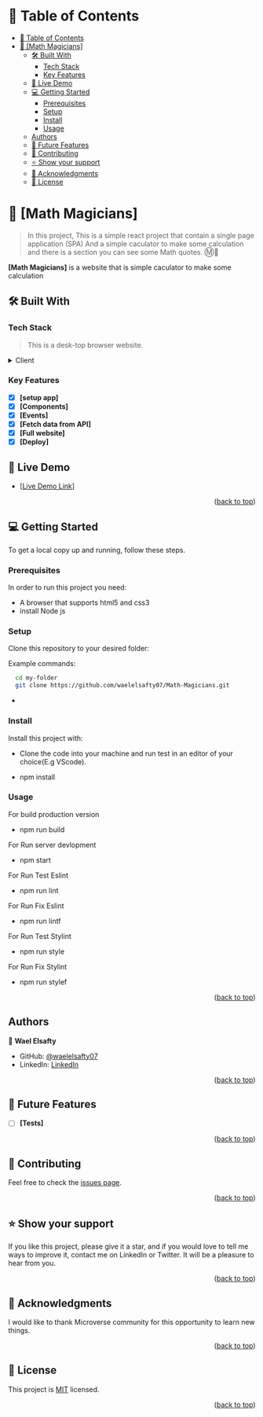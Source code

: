 <a name="readme-top"></a>

# 📗 Table of Contents

- [📗 Table of Contents](#-table-of-contents)
- [📖 [Math Magicians] <a name="about-project"></a>](#-math-magicians-)
  - [🛠 Built With <a name="React"></a>](#-built-with-)
    - [Tech Stack <a name="Front end"></a>](#tech-stack-)
    - [Key Features](#key-features)
  - [🚀 Live Demo <a name="#"></a>](#-live-demo-)
  - [💻 Getting Started <a name="getting-started"></a>](#-getting-started-)
    - [Prerequisites](#prerequisites)
    - [Setup](#setup)
    - [Install](#install)
    - [Usage](#usage)
  - [Authors](#authors)
  - [🔭 Future Features <a name="future-features"></a>](#-future-features-)
  - [🤝 Contributing <a name="contributing"></a>](#-contributing-)
  - [⭐️ Show your support <a name="support"></a>](#️-show-your-support-)
  - [🙏 Acknowledgments <a name="acknowledgements"></a>](#-acknowledgments-)
  - [📝 License <a name="license"></a>](#-license-)

<!-- PROJECT DESCRIPTION -->

# 📖 [Math Magicians] <a name="about-project"></a>

> In this project, This is a simple react project that contain a single page application (SPA) And a simple caculator to make some calculation and there is a section you can see some Math quotes. Ⓜ💯

**[Math Magicians]** is a website that is simple caculator to make some calculation 
## 🛠 Built With <a name="React"></a>

### Tech Stack <a name="Front end"></a>

> This is a desk-top browser website.

<details>
  <summary>Client</summary>
  <ul>
    <li><a href="#">React</a></li>
  </ul>
</details>

<!-- Features -->

### Key Features

- [x] **[setup app]**
- [x] **[Components]**
- [x] **[Events]**
- [x] **[Fetch data from API]**
- [x] **[Full website]**
- [x] **[Deploy]**
<!-- LIVE DEMO -->

## 🚀 Live Demo <a name="#"></a>

- [[Live Demo Link](https://mathhh.onrender.com)]

<p align="right">(<a href="#readme-top">back to top</a>)</p>

<!-- GETTING STARTED -->

## 💻 Getting Started <a name="getting-started"></a>

To get a local copy up and running, follow these steps.

### Prerequisites

In order to run this project you need:

- A browser that supports html5 and css3
- install Node js

### Setup

Clone this repository to your desired folder:

Example commands:

```sh
  cd my-folder
  git clone https://github.com/waelelsafty07/Math-Magicians.git 
```

-

### Install

Install this project with:

- Clone the code into your machine and run test in an editor of your choice(E.g VScode).

- npm install

### Usage

For build production version

- npm run build

For Run server devlopment

- npm start

For Run Test Eslint

- npm run lint

For Run Fix Eslint

- npm run lintf

For Run Test Stylint

- npm run style

For Run Fix Stylint

- npm run stylef
  
<p align="right">(<a href="#readme-top">back to top</a>)</p>

<!-- AUTHORS -->

## Authors

<!-- Only Change Username for Different Accounts -->

👤 **Wael Elsafty**

- GitHub: [@waelelsafty07](https://github.com/waelelsafty07)
- LinkedIn: [LinkedIn](https://www.linkedin.com/in/waelelsafty07/)

<p align="right">(<a href="#readme-top">back to top</a>)</p>

<!-- FUTURE FEATURES -->

## 🔭 Future Features <a name="future-features"></a>

- [ ] **[Tests]**

<p align="right">(<a href="#readme-top">back to top</a>)</p>

## 🤝 Contributing <a name="contributing"></a>

Feel free to check the [issues page](https://github.com/waelelsafty07/leaderboard/issues).

<p align="right">(<a href="#readme-top">back to top</a>)</p>

<!-- SUPPORT -->

## ⭐️ Show your support <a name="support"></a>

If you like this project, please give it a star, and if you would love to tell me ways to improve it, contact me on LinkedIn or Twitter. It will be a pleasure to hear from you.

<p align="right">(<a href="#readme-top">back to top</a>)</p>

<!-- ACKNOWLEDGEMENTS -->

## 🙏 Acknowledgments <a name="acknowledgements"></a>

I would like to thank Microverse community for this opportunity to learn new things.

<p align="right">(<a href="#readme-top">back to top</a>)</p>

<!-- FAQ (optional) -->

<!-- LICENSE -->

## 📝 License <a name="license"></a>

This project is [MIT](./LICENSE) licensed.

<p align="right">(<a href="#readme-top">back to top</a>)</p>